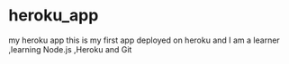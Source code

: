 # heroku_app
my heroku app
this is my first app deployed on heroku and I am a learner ,learning Node.js ,Heroku and Git
